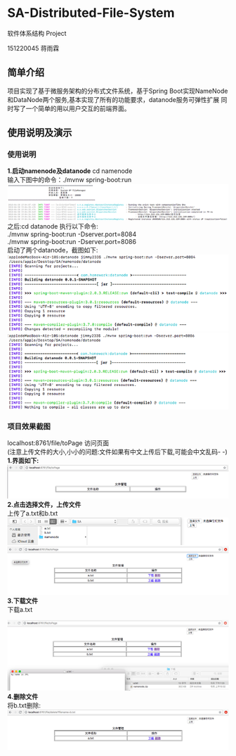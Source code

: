 # SA-Distributed-File-System
软件体系结构 Project  

151220045 蒋雨霖

## 简单介绍
项目实现了基于微服务架构的分布式文件系统，基于Spring Boot实现NameNode和DataNode两个服务,基本实现了所有的功能要求，datanode服务可弹性扩展
同时写了一个简单的用以用户交互的前端界面。

## 使用说明及演示
### 使用说明
**1.启动namenode及datanode**
cd namenode  
输入下图中的命令：./mvnw spring-boot:run  
![image](https://github.com/jimmy233/SA-Distributed-File-System/blob/master/image/startnamenode.png)
之后:cd datanode 执行以下命令:  
./mvnw spring-boot:run -Dserver.port=8084  
./mvnw spring-boot:run -Dserver.port=8086  
启动了两个datanode，截图如下:
![image](https://github.com/jimmy233/SA-Distributed-File-System/blob/master/image/datanode1.png)
![image](https://github.com/jimmy233/SA-Distributed-File-System/blob/master/image/datanode2.png)

### 项目效果截图
localhost:8761/file/toPage 访问页面  
(注意上传文件的大小,小小的问题:文件如果有中文上传后下载,可能会中文乱码- -)  
**1.界面如下:**  
![image](https://github.com/jimmy233/SA-Distributed-File-System/blob/master/image/page.png)
**2.点击选择文件，上传文件**  
上传了a.txt和b.txt
![image](https://github.com/jimmy233/SA-Distributed-File-System/blob/master/image/selectfile.png)
![image](https://github.com/jimmy233/SA-Distributed-File-System/blob/master/image/upload.png)
**3.下载文件**  
下载a.txt  

![image](https://github.com/jimmy233/SA-Distributed-File-System/blob/master/image/download.png)
**4.删除文件**  
将b.txt删除:
![image](https://github.com/jimmy233/SA-Distributed-File-System/blob/master/image/delete.png)




